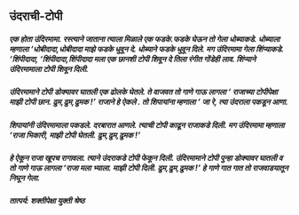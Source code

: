##  उंदराची-टोपी

#####  एक होता उंदिरमामा. रस्त्याने जाताना त्याला मिळाले एक फडके.फडके घेऊन तो गेला धोब्याकडे. धोब्याला म्हणाला ‘धोबीदादा,धोबीदादा माझे फडके धुवून दे. धोब्याने फडके धुवून दिले. मग उंदिरमामा गेला शिंप्याकडे. ‘शिंपीदादा, ‘शिंपीदादा,शिंपीदादा मला एक छानशी टोपी शिवून दे तिला रंगीत गोंडेही लाव. शिंप्याने उंदिरमामाला टोपी शिवून दिली. 

##### उंदिरमामाने टोपी डोक्यावर घातली एक ढोलके घेतले. ते वाजवत तो गाणे गाऊ लागला ‘ राजाच्या टोपीपेक्षा माझी टोपी छान. ढुम,ढुम,ढुमक !’ राजाने हे ऐकले . तो शिपायांना म्हणाला ‘ जा रे, त्या उंदराला पकडून आणा.   

##### शिपायांनी उंदिरमामाला पकडले. दरबारात आणले. त्याची टोपी काढून राजाकडे दिली. मग उंदिरमामा म्हणाला ‘राजा भिकारी, माझी टोपी घेतली. ढुम,ढुम,ढुमक !’ 

##### हे ऐकून राजा खूपच रागावला. त्याने उंदराकडे टोपी फेकून दिली. उंदिरमामाने टोपी पुन्हा डोक्यावर घातली व तो गाणे गाऊ लागला ‘राजा मला भ्याला. माझी टोपी दिली. ढुम,ढुम,ढुमक !’ हे गाणे गात गात तो राजवाडयातून निघून गेला.

***तात्पर्य: शक्तीपेक्षा युक्ती श्रेष्ठ***